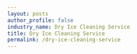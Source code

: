 ```yaml
---
layout: posts 
author_profile: false 
industry_name: Dry Ice Cleaning Service
title: Dry Ice Cleaning Service
permalink: /dry-ice-cleaning-service
---
```


